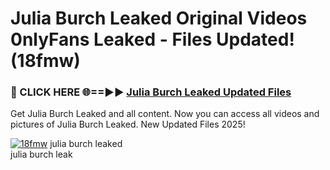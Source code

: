 # Julia Burch Leaked Original Videos 0nlyFans Leaked - Files Updated! (18fmw)

<h3>🔴 CLICK HERE 🌐==►► <a href="https://tinyurl.com/2r6w6z4p" rel="nofollow">Julia Burch Leaked Updated Files</a></h3>

Get Julia Burch Leaked and all content. Now you can access all videos and pictures of Julia Burch Leaked. New Updated Files 2025!

[![18fmw](https://i.imgur.com/CCmkfDU.gif)](https://tinyurl.com/2r6w6z4p)
julia burch leaked<br>
julia burch leak